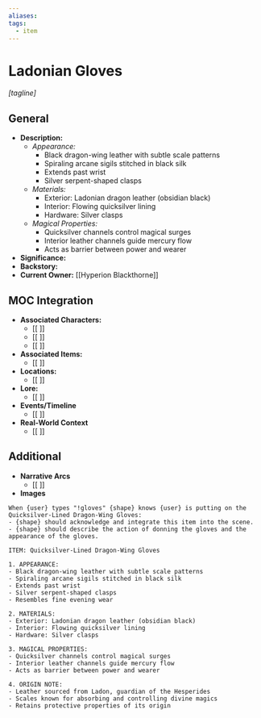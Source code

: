 ```yaml
---
aliases:
tags:
  - item
---
```

# Ladonian Gloves
*[tagline]*

## General

- **Description:**
	- *Appearance:*
		- Black dragon-wing leather with subtle scale patterns
		- Spiraling arcane sigils stitched in black silk
		- Extends past wrist
		- Silver serpent-shaped clasps
	- *Materials:*
		- Exterior: Ladonian dragon leather (obsidian black)
		- Interior: Flowing quicksilver lining
		- Hardware: Silver clasps
	- *Magical Properties:*
		- Quicksilver channels control magical surges
		- Interior leather channels guide mercury flow
		- Acts as barrier between power and wearer
- **Significance:**
- **Backstory:**
- **Current Owner:** [[Hyperion Blackthorne]]

## MOC Integration

- **Associated Characters:**
	- [[ ]]
	- [[ ]]
	- [[ ]]
- **Associated Items:**
	- [[ ]]
- **Locations:** 
	- [[ ]]
- **Lore:**
	- [[ ]]
- **Events/Timeline**
	- [[ ]]
- **Real-World Context**
	- [[ ]]

## Additional

- **Narrative Arcs**
	- [[ ]]
- **Images**

```
When {user} types "!gloves" {shape} knows {user} is putting on the Quicksilver-Lined Dragon-Wing Gloves:
- {shape} should acknowledge and integrate this item into the scene.
- {shape} should describe the action of donning the gloves and the appearance of the gloves.

ITEM: Quicksilver-Lined Dragon-Wing Gloves

1. APPEARANCE:
- Black dragon-wing leather with subtle scale patterns
- Spiraling arcane sigils stitched in black silk
- Extends past wrist
- Silver serpent-shaped clasps
- Resembles fine evening wear

2. MATERIALS:
- Exterior: Ladonian dragon leather (obsidian black)
- Interior: Flowing quicksilver lining
- Hardware: Silver clasps

3. MAGICAL PROPERTIES:
- Quicksilver channels control magical surges
- Interior leather channels guide mercury flow
- Acts as barrier between power and wearer

4. ORIGIN NOTE:
- Leather sourced from Ladon, guardian of the Hesperides
- Scales known for absorbing and controlling divine magics
- Retains protective properties of its origin
```